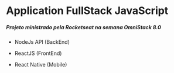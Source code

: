 # Application FullStack JavaScript
##### Projeto ministrado pela Rocketseat na semana OmniStack 8.0 

 - NodeJs API (BackEnd)

 - ReactJS (FrontEnd)

 - React Native (Mobile)   
